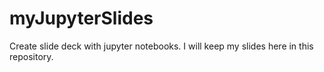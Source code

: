 # myJupyterSlides
Create slide deck with jupyter notebooks.
I will keep my slides here in this repository.
